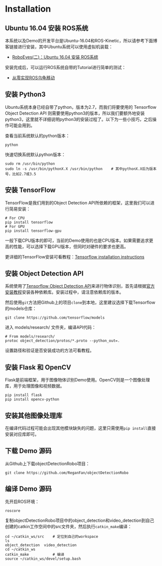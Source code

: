 # Installation

## Ubuntu 16.04 安装 ROS系统

本系统以及Demo的开发平台是Ubuntu-16.04和ROS-Kinetic，所以请参考下面博客链接进行安装，其中Ubuntu系统可以使用虚拟机装载：

- [RoboEyes(二)：Ubuntu 16.04 安装 ROS系统](http://104.194.92.237/wordpress/index.php/2018/03/13/roboeyess1/)

安装完成后，可以运行ROS系统自带的Tutorial进行简单的测试：

- [从零实现ROS乌龟移动](http://104.194.92.237/wordpress/index.php/2018/04/03/ros_turtialor/)

## 安装 Python3

Ubuntu系统本身已经自带了python，版本为2.7，而我们将要使用的 Tensorflow Object Detection API 则需要使用python3的版本，所以我们要额外地安装python3，这里就不详细说明python3的安装过程了。以下为一些小技巧，之后操作可能会用到。

查看当前系统默认的python版本：

```shell
python
```

快速切换系统默认python版本：

```shell
sudo rm /usr/bin/python
sudo ln -s /usr/bin/pythonX.X /usr/bin/python    # 其中pythonX.X后为版本号，比如2.7或3.5
```

## 安装 TensorFlow

TensorFlow是我们用到的Object Detection API所依赖的框架，这里我们可以进行简易安装：

```shell
# For CPU
pip install tensorflow
# For GPU
pip install tensorflow-gpu
```

一般下载CPU版本的即可，当前的Demo使用的也是CPU版本。如果需要追求更高的性能，可以选择下载GPU版本，但同时对硬件的要求也更高。

更详细的TensorFlow安装可看教程：[Tensorflow installation instructions](https://www.tensorflow.org/install/)

## 安装 Object Detection API

系统使用了[Tensorflow Object Detection API](https://github.com/tensorflow/models/tree/master/research/object_detection)来进行物体识别，首先请根据[官方安装教程](https://github.com/tensorflow/models/blob/master/research/object_detection/g3doc/installation.md)安装各种依赖库。安装过程中，请注意依赖库的版本。

然后使用`git`方法把Github上的项目`clone`到本地，这里建议选择下载Tensorflow的models仓库：

```shell
git clone https://github.com/tensorflow/models
```

进入 models/research/ 文件夹，编译API代码：

```shell
# From models/research/
protoc object_detection/protos/*.proto --python_out=.
```

设置路径和验证是否安装成功的方法可看教程。

## 安装 Flask 和 OpenCV

Flask是前端框架，用于图像物体识别Demo使用。OpenCV则是一个图像处理库，用于处理图像和视频数据。

```shell
pip install flask
pip install opencv-python
```

## 安装其他图像处理库

在编译代码过程可能会出现其他模块缺失的问题，这里只需使用`pip install`直接安装对应库即可。

## 下载 Demo 源码

从Github上下载objectDetectionRobo项目：

```shell
git clone https://github.com/ReganFan/objectDetectionRobo
```

## 编译 Demo 源码 

先开启ROS环境：

```shell
roscore
```

复制objectDetectionRobo项目中的object_detection和video_detection到自己创建的catkin工作空间中的src文件夹，然后执行`catkin_make`编译：

```shell
cd ~/catkin_ws/src    # 定位到自己的workspace
ls
object_detection  video_detection
cd ~/catkin_ws
catkin_make           # 编译
source ~/catkin_ws/devel/setup.bash
```